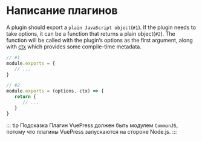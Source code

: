 # Написание плагинов

A plugin should export a `plain JavaScript object`(`#1`). If the plugin needs to take options, it can be a function that returns a plain object(`#2`). The function will be called with the plugin’s options as the first argument, along with [ctx](./context-api.md) which provides some compile-time metadata.

``` js
// #1
module.exports = {
   // ...
}
```

``` js
// #2
module.exports = (options, ctx) => {
   return {
      // ...
   }
}
```

::: tip Подсказка
Плагин VuePress должен быть модулем `CommonJS`, потому что плагины VuePress запускаются на стороне Node.js.
:::
